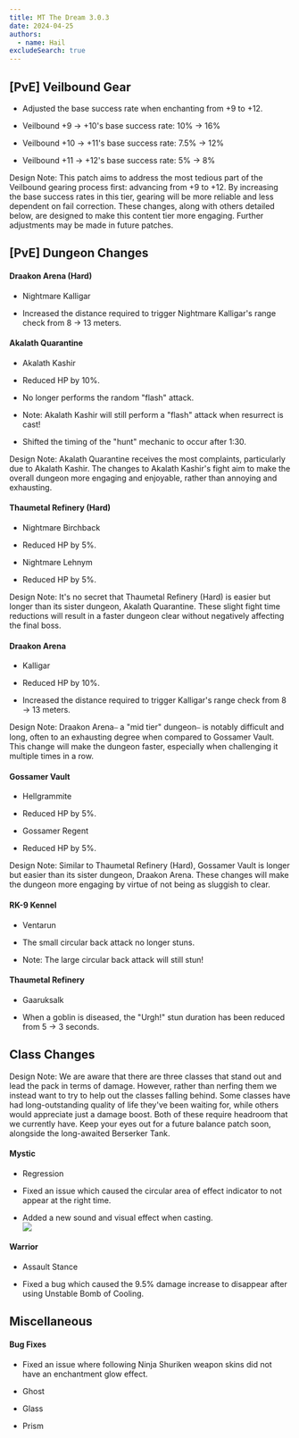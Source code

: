 ```yaml
---
title: MT The Dream 3.0.3
date: 2024-04-25
authors:
  - name: Hail
excludeSearch: true
---
```


[PvE] Veilbound Gear
--------------------

-   Adjusted the base success rate when enchanting from +9 to +12.

-   Veilbound +9 → +10's base success rate: 10% → 16%

-   Veilbound +10 → +11's base success rate: 7.5% → 12%

-   Veilbound +11 → +12's base success rate: 5% → 8%

Design Note: This patch aims to address the most tedious part of the Veilbound gearing process first: advancing from +9 to +12. By increasing the base success rates in this tier, gearing will be more reliable and less dependent on fail correction. These changes, along with others detailed below, are designed to make this content tier more engaging. Further adjustments may be made in future patches.

[PvE] Dungeon Changes
---------------------

#### Draakon Arena (Hard)

-   Nightmare Kalligar

-   Increased the distance required to trigger Nightmare Kalligar's range check from 8 → 13 meters.

#### Akalath Quarantine

-   Akalath Kashir

-   Reduced HP by 10%.

-   No longer performs the random "flash" attack.

-   Note: Akalath Kashir will still perform a "flash" attack when resurrect is cast!

-   Shifted the timing of the "hunt" mechanic to occur after 1:30.

Design Note: Akalath Quarantine receives the most complaints, particularly due to Akalath Kashir. The changes to Akalath Kashir's fight aim to make the overall dungeon more engaging and enjoyable, rather than annoying and exhausting.

#### Thaumetal Refinery (Hard)

-   Nightmare Birchback

-   Reduced HP by 5%.

-   Nightmare Lehnym

-   Reduced HP by 5%.

Design Note: It's no secret that Thaumetal Refinery (Hard) is easier but longer than its sister dungeon, Akalath Quarantine. These slight fight time reductions will result in a faster dungeon clear without negatively affecting the final boss.

#### Draakon Arena

-   Kalligar

-   Reduced HP by 10%.

-   Increased the distance required to trigger Kalligar's range check from 8 → 13 meters.

Design Note: Draakon Arena⎯ a "mid tier" dungeon⎯ is notably difficult and long, often to an exhausting degree when compared to Gossamer Vault. This change will make the dungeon faster, especially when challenging it multiple times in a row.

#### Gossamer Vault

-   Hellgrammite

-   Reduced HP by 5%.

-   Gossamer Regent

-   Reduced HP by 5%.

Design Note: Similar to Thaumetal Refinery (Hard), Gossamer Vault is longer but easier than its sister dungeon, Draakon Arena. These changes will make the dungeon more engaging by virtue of not being as sluggish to clear.

#### RK-9 Kennel

-   Ventarun

-   The small circular back attack no longer stuns.

-   Note: The large circular back attack will still stun!

#### Thaumetal Refinery

-   Gaaruksalk

-   When a goblin is diseased, the "Urgh!" stun duration has been reduced from 5 → 3 seconds.

Class Changes
-------------

Design Note: We are aware that there are three classes that stand out and lead the pack in terms of damage. However, rather than nerfing them we instead want to try to help out the classes falling behind. Some classes have had long-outstanding quality of life they've been waiting for, while others would appreciate just a damage boost. Both of these require headroom that we currently have. Keep your eyes out for a future balance patch soon, alongside the long-awaited Berserker Tank.

#### Mystic

-   Regression

-   Fixed an issue which caused the circular area of effect indicator to not appear at the right time.

-   Added a new sound and visual effect when casting.\
    ![](https://lh7-us.googleusercontent.com/docsz/AD_4nXf2QibonNma_KmCfOLeZ-PF_7-pexyNJUHh27Z2y_J6gsQz8BpPSxo0cTNbSUHy8IGLb8Rsaiaw8r_WxedQkres4l-zJBWRTEARWrfYM615MvobMwt2coWcjlqTWeZq1BNBuND6BSE2rq3VBeCt2BwLwFwP?key=3j-hpkeJ5Tn5wQ-7GgtO8A)

#### Warrior

-   Assault Stance

-   Fixed a bug which caused the 9.5% damage increase to disappear after using Unstable Bomb of Cooling.

Miscellaneous
-------------

#### Bug Fixes

-   Fixed an issue where following Ninja Shuriken weapon skins did not have an enchantment glow effect.

-   Ghost

-   Glass

-   Prism